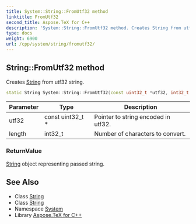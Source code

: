 ```yaml
---
title: System::String::FromUtf32 method
linktitle: FromUtf32
second_title: Aspose.TeX for C++
description: 'System::String::FromUtf32 method. Creates String from utf32 string in C++.'
type: docs
weight: 6900
url: /cpp/system/string/fromutf32/
---
```

## String::FromUtf32 method


Creates [String](../) from utf32 string.

```cpp
static String System::String::FromUtf32(const uint32_t *utf32, int32_t length)
```


| Parameter | Type | Description |
| --- | --- | --- |
| utf32 | const uint32_t * | Pointer to string encoded in utf32. |
| length | int32_t | Number of characters to convert. |

### ReturnValue

[String](../) object representing passed string.

## See Also

* Class [String](../)
* Class [String](../)
* Namespace [System](../../)
* Library [Aspose.TeX for C++](../../../)
